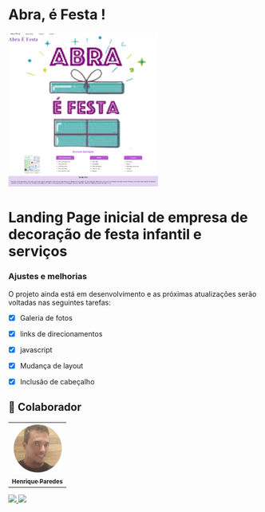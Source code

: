 # Abra, é Festa !


<img src="./print tela abraefesta.png " width="300px" alt="Abra e festa">

# Landing Page inicial de empresa de decoração de festa infantil e serviços

### Ajustes e melhorias

O projeto ainda está em desenvolvimento e as próximas atualizações serão voltadas nas seguintes tarefas:

- [x] Galeria de fotos
- [x] links de direcionamentos
- [x] javascript
- [x] Mudança de layout
- [x] Inclusão de cabeçalho




## 🤝 Colaborador


<table>
  <tr>
    <td align="center">
      <a href= "#" target = "_blank" rel="noopener noreferrer">
         <img src="./foto henrique.png" width="100px;" alt="Foto do Henrique Paredes"/> <br>
        <sub>
          <b>Henrique Paredes </b>
        </sub>
      </a>
    </td align="center">
     
  </tr>
</table>
 <a href="https://www.facebook.com/?ref=tn_tnmn" target= "_blank" rel="noopener noreferrer">
<img src="https://img.shields.io/badge/Facebook-1877F2?style=for-the-badge&logo=facebook&logoColor=white" />
</a>

<a href="https://www.linkedin.com/in/henrique-paredes-66171122b/" target= "_blank" rel="noopener noreferrer">

<img src="https://img.shields.io/badge/LinkedIn-0077B5?style=for-the-badge&logo=linkedin&logoColor=white">
</a>


